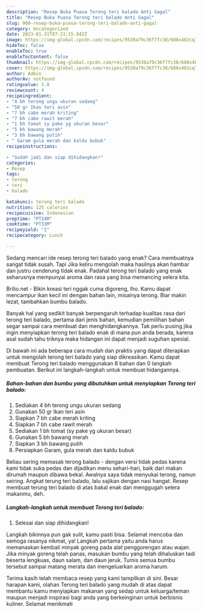 ```yaml
---
description: "Resep Buka Puasa Terong teri balado Anti Gagal"
title: "Resep Buka Puasa Terong teri balado Anti Gagal"
slug: 960-resep-buka-puasa-terong-teri-balado-anti-gagal
category: Uncategorized
date: 2023-01-31T07:21:15.042Z
image: https://img-global.cpcdn.com/recipes/9538a79c36f7fc38/680x482cq70/terong-teri-balado-foto-resep-utama.jpg
hideToc: false
enableToc: true
enableTocContent: false
thumbnail: https://img-global.cpcdn.com/recipes/9538a79c36f7fc38/680x482cq70/terong-teri-balado-foto-resep-utama.jpg
cover: https://img-global.cpcdn.com/recipes/9538a79c36f7fc38/680x482cq70/terong-teri-balado-foto-resep-utama.jpg
author: Admin
authorAv: notfound
ratingvalue: 3.8
reviewcount: 4
recipeingredient:
- "4 bh terong ungu ukuran sedang"
- "50 gr Ikan teri asin"
- "7 bh cabe merah kriting"
- "7 bh cabe rawit merah"
- "1 bh tomat sy pake yg ukuran besar"
- "5 bh bawang merah"
- "3 bh bawang putih"
- " Garam gula merah dan kaldu bubuk"
recipeinstructions:

- "Sudah jadi dan siap dihidangkan!"
categories:
- Resep
tags:
- terong
- teri
- balado

katakunci: terong teri balado 
nutrition: 125 calories
recipecuisine: Indonesian
preptime: "PT24M"
cooktime: "PT33M"
recipeyield: "1"
recipecategory: Lunch

---
```



Sedang mencari ide resep terong teri balado yang enak? Cara membuatnya sangat tidak susah. Tapi Jika keliru mengolah maka hasilnya akan hambar dan justru cenderung tidak enak. Padahal terong teri balado yang enak seharusnya mempunyai aroma dan rasa yang bisa memancing selera kita.


Brilio.net - Bikin kreasi teri nggak cuma digoreng, lho. Kamu dapat mencampur ikan kecil ini dengan bahan lain, misalnya terong. Biar makin lezat, tambahkan bumbu balado.

Banyak hal yang sedikit banyak berpengaruh terhadap kualitas rasa dari terong teri balado, pertama dari jenis bahan, kemudian pemilihan bahan segar sampai cara membuat dan menghidangkannya. Tak perlu pusing jika ingin menyiapkan terong teri balado enak di mana pun anda berada, karena asal sudah tahu triknya maka hidangan ini dapat menjadi suguhan spesial.


Di bawah ini ada beberapa cara mudah dan praktis yang dapat diterapkan untuk mengolah terong teri balado yang siap dikreasikan. Kamu dapat membuat Terong teri balado menggunakan 8 bahan dan 0 langkah pembuatan. Berikut ini langkah-langkah untuk membuat hidangannya.

<!--inarticleads1-->

##### Bahan-bahan dan bumbu yang dibutuhkan untuk menyiapkan Terong teri balado:

1. Sediakan 4 bh terong ungu ukuran sedang
1. Gunakan 50 gr Ikan teri asin
1. Siapkan 7 bh cabe merah kriting
1. Siapkan 7 bh cabe rawit merah
1. Sediakan 1 bh tomat (sy pake yg ukuran besar)
1. Gunakan 5 bh bawang merah
1. Siapkan 3 bh bawang putih
1. Persiapkan  Garam, gula merah dan kaldu bubuk


Beliau sering memasak terong balado - dengan versi tidak pedas karena kami tidak suka pedas dan dijadikan menu sehari-hari, baik dari makan dirumah maupun dibawa bekal. Awalnya saya tidak menyukai terong, namun seiring. Angkat terung teri balado, lalu sajikan dengan nasi hangat. Resep membuat terung teri balado di atas bakal enak dan menggugah selera makanmu, deh. 

<!--inarticleads2-->

##### Langkah-langkah untuk membuat Terong teri balado:


1. Selesai dan siap dihidangkan!

Langkah bikinnya pun gak sulit, kamu pasti bisa. Selamat mencoba dan semoga rasanya nikmat, ya! Langkah pertama yaitu anda harus memanaskan kembali minyak goreng pada alat penggorengan atau wajan. Jika minyak goreng telah panas, masukan bumbu yang telah dihaluskan tadi beserta lengkuas, daun salam, dan daun jeruk. Tumis semua bumbu tersebut sampai matang merata dan mengeluarkan aroma harum. 

Terima kasih telah membaca resep yang kami tampilkan di sini. Besar harapan kami, olahan Terong teri balado yang mudah di atas dapat membantu kamu menyiapkan makanan yang sedap untuk keluarga/teman maupun menjadi inspirasi bagi anda yang berkeinginan untuk berbisnis kuliner. Selamat menikmati
